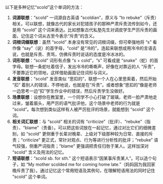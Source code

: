 以下是多种记忆“scold”这个单词的方法：
1. **词源联想**：“scold” 一词源自古英语 “scoldian”，原义与 “to rebuke”（斥责）相关。可以联想，就像古代的家长对犯错孩子的那种严肃斥责流传到如今，还是用 “scold” 这个词来表达。比如想象古代私塾先生对调皮学生严厉斥责的画面，记住这个词从古至今表示“斥责”的含义。
2. **词根词缀联想**：虽然 “scold” 本身没有常见的词根词缀，但可牵强地将 “s” 看作像 “say”（说）的首字母，“cold” 是“冷的”。连起来联想成用冷冷的言语去说，也就是斥责、责骂，仿佛斥责时说话的态度是冷冰冰的。
3. **词形联想**：“scold” 词形有点像 “s + cold”，“s” 可看成是 “snake”（蛇）的首字母。联想一条蛇吐着信子，发出冷冷的嘶嘶声，好像在对靠近的人 “斥责”，不要靠近它的领地，这样借助画面记住词形与词义。
4. **发音联想**：“scold” 发音类似 “思扣的”，联想一个人在心里思索着，然后开始 “扣” 着别人的错误，不停地说，也就是在“斥责”。或者想象“思扣的”像是老师一边思考一边“扣”学生作业中的错误，然后斥责学生没做好。
5. **场景联想**：设想你在教室里，一个同学不小心打破了玻璃，老师一脸严肃地走过来，皱着眉头，用严厉的语气批评他，这个场景中老师的行为就是 “scold”。每次想到类似这样有人被严厉批评的场景，就能想到 “scold” 这个词。
6. **相关词汇联想**：与 “scold” 相关的词有 “criticize”（批评）、“rebuke”（指责）、“blame”（责备）。可以把这些词放在一起记忆，通过对比它们的细微差别，如 “scold” 更侧重于长辈对晚辈、上级对下级那种较为日常、直接的斥责；“criticize” 更正式，常针对观点、行为等进行分析性的批评；“rebuke” 语气较强，侧重严词指责；“blame” 更强调把责任归咎于某人。这样加深对 “scold” 含义及用法的记忆。
7. **短语联想**：“scold sb. for sth.” 这个短语表示“因某事斥责某人”。可以造个句子，如 “My mother scolded me for coming home late.”（妈妈因为我回家晚斥责了我）。通过记忆这个常用短语及其例句，在理解短语用法的同时记住 “scold” 这个单词。 